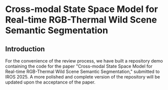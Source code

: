 # Cross-modal State Space Model for Real-time RGB-Thermal Wild Scene Semantic Segmentation
## Introduction
For the convenience of the review process, we have built a repository demo containing the code for the paper "Cross-modal State Space Model for Real-time RGB-Thermal Wild Scene Semantic Segmentation," submitted to IROS 2025. A more polished and complete version of the repository will be updated upon the acceptance of the paper.
